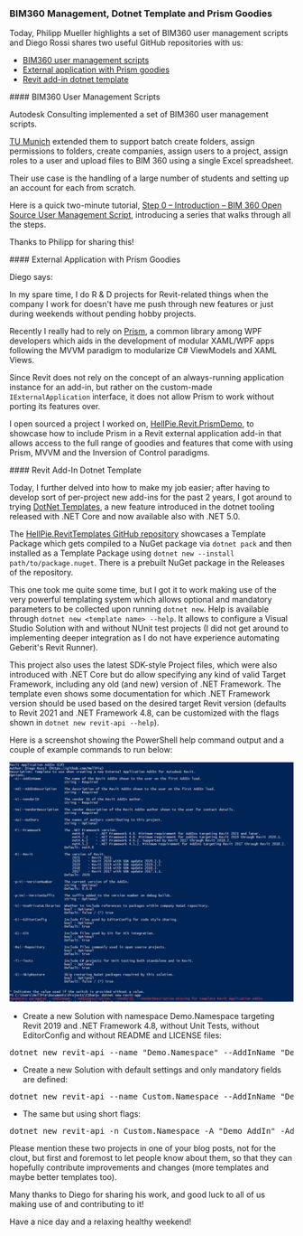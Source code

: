 <head>
<meta http-equiv="Content-Type" content="text/html; charset=utf-8">
<link rel="stylesheet" type="text/css" href="bc.css">
<script src="https://cdn.rawgit.com/google/code-prettify/master/loader/run_prettify.js" type="text/javascript"></script>
</head>

<!---

- bim360 user management
  https://autodesk.slack.com/archives/C0PLC20PP/p1605039372138100
  Philipp Mueller  21:16
  TU Munich´s @Deian Stoitchkov has extended @Oliver Scharpf  User Management Script which allows to batch create Folders, assign Permission to Folders, creation of Companies, batch assign Users to a Project, assign Roles to a User and finally upload Files to BIM 360 using a single excel Spreadsheet. The Use case for the Solution was the handling of large amount of Students and setting up an Account from Scratch.
  Kudos to @Heiko Meyerdirks and @Sebastian Esser for your support in making this collaboration between TUM and Autodesk possible
  Thanks to @Peter Schlipf @Mikako Harada and @Zhong Wu for your  great help and Guidance.
  Step 0 - Introduction - BIM 360 Open Source User Management Script

twitter:

@BIM360 user management scripts, external application with @prismlib goodies and add-in @dotnet template for the #RevitAPI @AutodeskForge @AutodeskRevit #bim #DynamoBim #ForgeDevCon https://bit.ly/dotnettemplate

Philipp Mueller highlights a set of BIM360 user management scripts and Diego Rossi shares two useful GitHub repositories
&ndash; BIM360 user management scripts
&ndash; External application with Prism goodies
&ndash; Revit add-in dotnet template...

linkedin:

@BIM360 user management scripts, external application with @prismlib goodies and add-in @dotnet template for the #RevitAPI

https://bit.ly/dotnettemplate

Philipp Mueller highlights a set of BIM360 user management scripts and Diego Rossi shares two useful GitHub repositories:

- BIM360 user management scripts
- External application with Prism goodies
- Revit add-in dotnet template...

#bim #DynamoBim #ForgeDevCon #Revit #API #IFC #SDK #AI #VisualStudio #Autodesk #AEC #adsk

the [Revit API discussion forum](http://forums.autodesk.com/t5/revit-api-forum/bd-p/160) thread

<center>
<img src="img/" alt="" title="" width="600"/>
<p style="font-size: 80%; font-style:italic"></p>
</center>

-->

### BIM360 Management, Dotnet Template and Prism Goodies

Today, Philipp Mueller highlights a set of BIM360 user management scripts and Diego Rossi shares two useful GitHub repositories with us:

- [BIM360 user management scripts](#2)
- [External application with Prism goodies](#3)
- [Revit add-in dotnet template](#4)

####<a name="2"></a> BIM360 User Management Scripts

Autodesk Consulting implemented a set of BIM360 user management scripts.

[TU Munich](https://www.tum.de) extended them to support batch create folders, assign permissions to folders, create companies, assign users to a project, assign roles to a user and upload files to BIM 360 using a single Excel spreadsheet.

Their use case is the handling of a large number of students and setting up an account for each from scratch.

Here is a quick two-minute tutorial,
[Step 0 &ndash; Introduction &ndash; BIM 360 Open Source User Management Script](https://youtu.be/46DBcyQ7PJY),
introducing a series that walks through all the steps.

Thanks to Philipp for sharing this!

####<a name="3"></a> External Application with Prism Goodies

Diego says:

In my spare time, I do R &amp; D projects for Revit-related things when the company I work for doesn't have me push through new features or just during weekends without pending hobby projects.

Recently I really had to rely on [Prism](https://prismlibrary.com),
a common library among WPF developers which aids in the development of modular XAML/WPF apps following the MVVM paradigm to modularize C# ViewModels and XAML Views.

Since Revit does not rely on the concept of an always-running application instance for an add-in, but rather on the custom-made `IExternalApplication` interface, it does not allow Prism to work without porting its features over.

I open sourced a project I worked on,
[HellPie.Revit.PrismDemo](https://github.com/HellPie/HellPie.Revit.PrismDemo),
to showcase how to include Prism in a Revit external application add-in that allows access to the full range of goodies and features that come with using Prism, MVVM and the Inversion of Control paradigms.

####<a name="4"></a> Revit Add-In Dotnet Template

Today, I further delved into how to make my job easier; after having to develop sort of per-project new add-ins for the past 2 years, I got around to
trying [DotNet Templates](https://docs.microsoft.com/en-us/dotnet/core/tools/custom-templates),
a new feature introduced in the dotnet tooling released with .NET Core and now available also with .NET 5.0.

The [HellPie.RevitTemplates GitHub repository](https://github.com/HellPie/HellPie.RevitTemplates) showcases
a Template Package which gets compiled to a NuGet package via `dotnet pack` and then installed as a Template Package using `dotnet new --install path/to/package.nuget`.
There is a prebuilt NuGet package in the Releases of the repository.

This one took me quite some time, but I got it to work making use of the very powerful templating system which allows optional and mandatory parameters to be collected upon running `dotnet new`.
Help is available through `dotnet new <template name> --help`.
It allows to configure a Visual Studio Solution with and without NUnit test projects (I did not get around to implementing deeper integration as I do not have experience automating Geberit's Revit Runner).

This project also uses the latest SDK-style Project files, which were also introduced with .NET Core but do allow specifying any kind of valid Target Framework, including any old (and new) version of .NET Framework.
The template even shows some documentation for which .NET Framework version should be used based on the desired target Revit version (defaults to Revit 2021 and .NET Framework 4.8, can be customized with the flags shown in `dotnet new revit-api --help`).

Here is a screenshot showing the PowerShell help command output and a couple of example commands to run below:

<center>
<img src="img/dotnet_new_help.png" alt="Dotnet new help" title="Dotnet new help" width="600"/> <!-- 1160 -->
</center>

- Create a new Solution with namespace Demo.Namespace targeting Revit 2019 and .NET Framework 4.8, without Unit Tests, without EditorConfig and without README and LICENSE files:
<pre>
dotnet new revit-api --name "Demo.Namespace" --AddInName "Demo AddIn" --AddInDescription "AddIn Description for .addin File" --VendorDescription "Vendor (vendor@email)" --VendorID "example.vendor" --Framework net4.8 --Revit 2019 --Tests=false --Repository=false --EditorConfig=false
</pre>
- Create a new Solution with default settings and only mandatory fields are defined:
<pre>
dotnet new revit-api --name Custom.Namespace --AddInName "Demo AddIn" --AddInDescription "AddIn Description for .addin File" --VendorDescription "Vendor (vendor@email)" --VendorID "example.vendor"
</pre>
- The same but using short flags:
<pre>
dotnet new revit-api -n Custom.Namespace -A "Demo AddIn" -Ad "AddIn Description for .addin File" -Ve "Vendor (vendor@email)" -V "example.vendor"
</pre>

Please mention these two projects in one of your blog posts, not for the clout, but first and foremost to let people know about them, so that they can hopefully contribute improvements and changes (more templates and maybe better templates too).

Many thanks to Diego for sharing his work, and good luck to all of us making use of and contributing to it!

Have a nice day and a relaxing healthy weekend!
